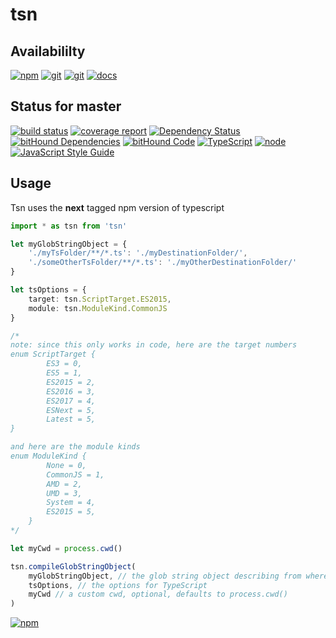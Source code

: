 # tsn

## Availabililty
[![npm](https://push.rocks/assets/repo-button-npm.svg)](https://www.npmjs.com/package/tsn)
[![git](https://push.rocks/assets/repo-button-git.svg)](https://gitlab.com/pushrocks/tsn)
[![git](https://push.rocks/assets/repo-button-mirror.svg)](https://github.com/pushrocks/tsn)
[![docs](https://push.rocks/assets/repo-button-docs.svg)](https://pushrocks.gitlab.io/tsn/)

## Status for master
[![build status](https://gitlab.com/pushrocks/tsn/badges/master/build.svg)](https://gitlab.com/pushrocks/tsn/commits/master)
[![coverage report](https://gitlab.com/pushrocks/tsn/badges/master/coverage.svg)](https://gitlab.com/pushrocks/tsn/commits/master)
[![Dependency Status](https://david-dm.org/pushrocks/tsn.svg)](https://david-dm.org/pushrocks/tsn)
[![bitHound Dependencies](https://www.bithound.io/github/pushrocks/tsn/badges/dependencies.svg)](https://www.bithound.io/github/pushrocks/tsn/master/dependencies/npm)
[![bitHound Code](https://www.bithound.io/github/pushrocks/tsn/badges/code.svg)](https://www.bithound.io/github/pushrocks/tsn)
[![TypeScript](https://img.shields.io/badge/TypeScript-2.x-blue.svg)](https://nodejs.org/dist/latest-v6.x/docs/api/)
[![node](https://img.shields.io/badge/node->=%206.x.x-blue.svg)](https://nodejs.org/dist/latest-v6.x/docs/api/)
[![JavaScript Style Guide](https://img.shields.io/badge/code%20style-standard-brightgreen.svg)](http://standardjs.com/)

## Usage
Tsn uses the **next** tagged npm version of typescript

```typescript
import * as tsn from 'tsn'

let myGlobStringObject = {
    './myTsFolder/**/*.ts': './myDestinationFolder/',
    './someOtherTsFolder/**/*.ts': './myOtherDestinationFolder/'
}

let tsOptions = {
    target: tsn.ScriptTarget.ES2015,
    module: tsn.ModuleKind.CommonJS
}

/*
note: since this only works in code, here are the target numbers
enum ScriptTarget {
        ES3 = 0,
        ES5 = 1,
        ES2015 = 2,
        ES2016 = 3,
        ES2017 = 4,
        ESNext = 5,
        Latest = 5,
}

and here are the module kinds
enum ModuleKind {
        None = 0,
        CommonJS = 1,
        AMD = 2,
        UMD = 3,
        System = 4,
        ES2015 = 5,
    }
*/

let myCwd = process.cwd()

tsn.compileGlobStringObject(
    myGlobStringObject, // the glob string object describing from where to compile what to where
    tsOptions, // the options for TypeScript
    myCwd // a custom cwd, optional, defaults to process.cwd()
)
```

[![npm](https://push.rocks/assets/repo-header.svg)](https://push.rocks)
